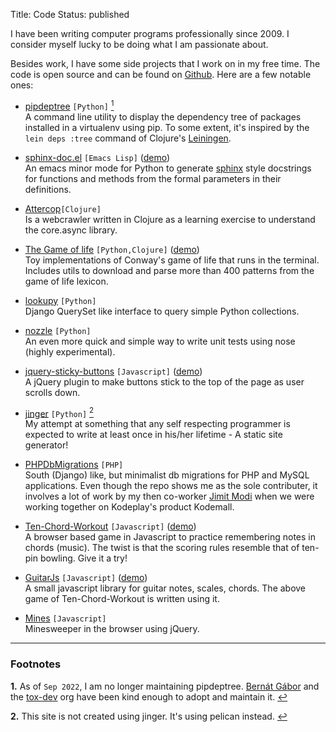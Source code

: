 Title: Code
Status: published

I have been writing computer programs professionally since 2009. I
consider myself lucky to be doing what I am passionate about.

Besides work, I have some side projects that I work on in my free
time. The code is open source and can be found on
[Github](https://github.com/naiquevin). Here are a few notable ones:

* [pipdeptree](https://github.com/naiquevin/pipdeptree) `[Python]` <a id="footnote-1-ref" href="#footnote-1"><sup>1</sup></a>  
  A command line utility to display the dependency tree of packages
  installed in a virtualenv using pip. To some extent, it's inspired
  by the `lein deps :tree` command of Clojure's
  [Leiningen](http://leiningen.org/).

* [sphinx-doc.el](https://github.com/naiquevin/sphinx-doc.el) `[Emacs
  Lisp]`
  ([demo](https://github.com/naiquevin/sphinx-doc.el/blob/master/demo.gif))  
  An emacs minor mode for Python to generate
  [sphinx](http://sphinx-doc.org/) style docstrings for functions and
  methods from the formal parameters in their definitions.

* [Attercop](https://github.com/naiquevin/attercop)`[Clojure]`  
  Is a webcrawler written in Clojure as a learning exercise to
  understand the core.async library.

* [The Game of life](https://github.com/naiquevin/game-of-life)
  `[Python,Clojure]`
  ([demo](https://github.com/naiquevin/game-of-life/blob/master/pulshuttle_V.gif))  
  Toy implementations of Conway's game of life that runs in the
  terminal. Includes utils to download and parse more than 400
  patterns from the game of life lexicon.

* [lookupy](https://github.com/naiquevin/lookupy) `[Python]`  
  Django QuerySet like interface to query simple Python collections.

* [nozzle](https://github.com/naiquevin/nozzle) `[Python]`  
  An even more quick and simple way to write unit tests using nose
  (highly experimental).

* [jquery-sticky-buttons](https://github.com/naiquevin/jquery-sticky-buttons)
  `[Javascript]`
  ([demo](http://naiquevin.github.com/jquery-sticky-buttons/))  
  A jQuery plugin to make buttons stick to the top of the page as
  user scrolls down.

* [jinger](https://github.com/naiquevin/jinger) `[Python]` <a id="footnote-2-ref" href="#footnote-2"><sup>2</sup></a>  
  My attempt at something that any self respecting programmer is
  expected to write at least once in his/her lifetime - A static site
  generator!

* [PHPDbMigrations](https://github.com/naiquevin/phpDbMigrations)
  `[PHP]`  
  South (Django) like, but minimalist db migrations for PHP and MySQL
  applications. Even though the repo shows me as the sole contributer,
  it involves a lot of work by my then co-worker [Jimit
  Modi](https://github.com/jimymodi) when we were working together on
  Kodeplay's product Kodemall.

* [Ten-Chord-Workout](https://github.com/naiquevin/ten-chord-workout)
  `[Javascript]`
  ([demo](http://naiquevin.github.io/ten-chord-workout/))  
  A browser based game in Javascript to practice remembering notes in
  chords (music). The twist is that the scoring rules resemble that of
  ten-pin bowling. Give it a try!

* [GuitarJs](https://github.com/naiquevin/GuitarJs) `[Javascript]`
  ([demo](http://naiquevin.github.io/GuitarJs/))  
  A small javascript library for guitar notes, scales, chords. The
  above game of Ten-Chord-Workout is written using it.

* [Mines](https://github.com/naiquevin/mines)
  `[Javascript]`  
  Minesweeper in the browser using jQuery.
  
---

### Footnotes

<b id="footnote-1">1.</b> As of `Sep 2022`, I am no longer maintaining
pipdeptree. [Bernát Gábor](https://github.com/gaborbernat) and the
[tox-dev](https://github.com/tox-dev) org have been kind enough to
adopt and maintain it. [&#8617;](#footnote-1-ref)

<b id="footnote-2">2.</b> This site is not created using jinger. It's
using pelican instead. [&#8617;](#footnote-2-ref)
